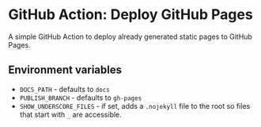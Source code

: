 # GitHub Action: Deploy GitHub Pages

A simple GitHub Action to deploy already generated static pages to GitHub Pages.

## Environment variables

* `DOCS_PATH` - defaults to `docs`
* `PUBLISH_BRANCH` - defaults to `gh-pages`
* `SHOW_UNDERSCORE_FILES` - if set, adds a `.nojekyll` file to the root so files that start with
  `_` are accessible.
